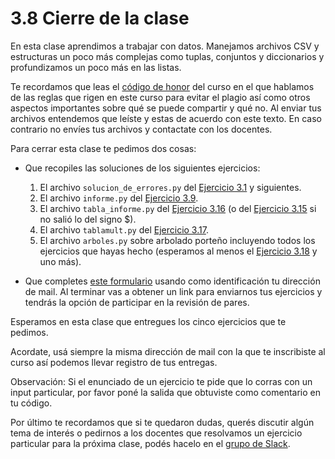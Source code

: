 # 3.8 Cierre de la clase

En esta clase aprendimos a trabajar con datos. Manejamos archivos CSV y estructuras un poco más complejas como tuplas, conjuntos y diccionarios y profundizamos un poco más en las listas.

Te recordamos que leas el [código de honor](../Codigo.md) del curso en el que hablamos de las reglas que rigen en este curso para evitar el plagio así como otros aspectos importantes sobre qué se puede compartir y qué no. Al enviar tus archivos entendemos que leíste y estas de acuerdo con este texto. En caso contrario no envíes tus archivos y contactate con los docentes.


Para cerrar esta clase te pedimos dos cosas:
* Que recopiles las soluciones de los siguientes ejercicios:
    1. El archivo `solucion_de_errores.py` del [Ejercicio 3.1](../03_Datos/02_Bugs.md#ejercicio-31-semantica) y siguientes.
    2. El archivo `informe.py` del [Ejercicio 3.9](../03_Datos/03_Secuencias.md#ejercicio-39-la-funcion-zip).
    4. El archivo `tabla_informe.py` del [Ejercicio 3.16](../03_Datos/06_Formato.md#ejercicio-316-un-desafio-de-formato) (o del [Ejercicio 3.15](../03_Datos/06_Formato.md#ejercicio-315-agregar-encabezados) si no salió lo del signo $).
    5. El archivo `tablamult.py` del [Ejercicio 3.17](../03_Datos/06_Formato.md#ejercicio-317-tablas-de-multiplicar).
    3. El archivo `arboles.py` sobre arbolado porteño incluyendo todos los ejercicios que hayas hecho (esperamos al menos el [Ejercicio 3.18](../03_Datos/07_Arboles1.md#ejercicio-318-lectura-de-los-arboles-de-un-parque) y uno más).
    

* Que completes [este formulario](https://docs.google.com/forms/d/15ce4Sw7qFqtaXkbq9IIwt4G6P57Be_20a6iHeXik42U) usando como identificación tu dirección de mail.  Al terminar vas a obtener un link para enviarnos tus ejercicios y tendrás la opción de participar en la revisión de pares.
 
Esperamos en esta clase que entregues los cinco ejercicios que te pedimos. 

Acordate, usá siempre la misma dirección de mail con la que te inscribiste al curso así podemos llevar registro de tus entregas. 

Observación: Si el enunciado de un ejercicio te pide que lo corras con un input particular, por favor poné la salida que obtuviste como comentario en tu código. 

Por último te recordamos que si te quedaron dudas, querés discutir algún tema de interés o pedirnos a los docentes que resolvamos un ejercicio particular para la próxima clase, podés hacelo en el [grupo de Slack](../Slack.md).



